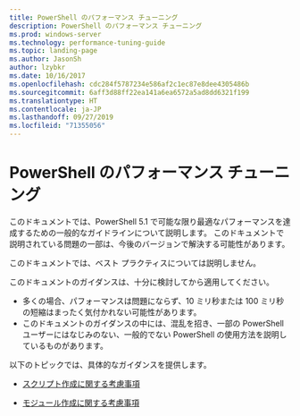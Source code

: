 ```yaml
---
title: PowerShell のパフォーマンス チューニング
description: PowerShell のパフォーマンス チューニング
ms.prod: windows-server
ms.technology: performance-tuning-guide
ms.topic: landing-page
ms.author: JasonSh
author: lzybkr
ms.date: 10/16/2017
ms.openlocfilehash: cdc284f5787234e586af2c1ec87e8dee4305486b
ms.sourcegitcommit: 6aff3d88ff22ea141a6ea6572a5ad8dd6321f199
ms.translationtype: HT
ms.contentlocale: ja-JP
ms.lasthandoff: 09/27/2019
ms.locfileid: "71355056"
---
```

# <a name="performance-tuning-for-powershell"></a>PowerShell のパフォーマンス チューニング

このドキュメントでは、PowerShell 5.1 で可能な限り最適なパフォーマンスを達成するための一般的なガイドラインについて説明します。 このドキュメントで説明されている問題の一部は、今後のバージョンで解決する可能性があります。

このドキュメントでは、ベスト プラクティスについては説明しません。

このドキュメントのガイダンスは、十分に検討してから適用してください。
* 多くの場合、パフォーマンスは問題にならず、10 ミリ秒または 100 ミリ秒の短縮はまったく気付かれない可能性があります。
* このドキュメントのガイダンスの中には、混乱を招き、一部の PowerShell ユーザーにはなじみのない、一般的でない PowerShell の使用方法を説明しているものがあります。

以下のトピックでは、具体的なガイダンスを提供します。

-   [スクリプト作成に関する考慮事項](script-authoring-considerations.md)

-   [モジュール作成に関する考慮事項](module-authoring-considerations.md)